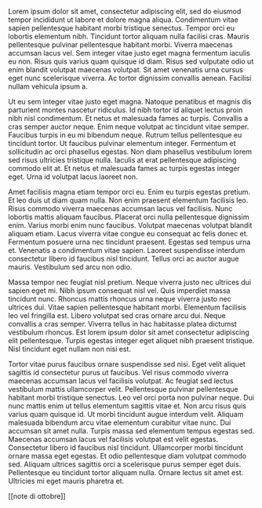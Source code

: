Lorem ipsum dolor sit amet, consectetur adipiscing elit, sed do eiusmod tempor incididunt ut labore et dolore magna aliqua. Condimentum vitae sapien pellentesque habitant morbi tristique senectus. Tempor orci eu lobortis elementum nibh. Tincidunt tortor aliquam nulla facilisi cras. Mauris pellentesque pulvinar pellentesque habitant morbi. Viverra maecenas accumsan lacus vel. Sem integer vitae justo eget magna fermentum iaculis eu non. Risus quis varius quam quisque id diam. Risus sed vulputate odio ut enim blandit volutpat maecenas volutpat. Sit amet venenatis urna cursus eget nunc scelerisque viverra. Ac tortor dignissim convallis aenean. Facilisi nullam vehicula ipsum a.

Ut eu sem integer vitae justo eget magna. Natoque penatibus et magnis dis parturient montes nascetur ridiculus. Id nibh tortor id aliquet lectus proin nibh nisl condimentum. Et netus et malesuada fames ac turpis. Convallis a cras semper auctor neque. Enim neque volutpat ac tincidunt vitae semper. Faucibus turpis in eu mi bibendum neque. Rutrum tellus pellentesque eu tincidunt tortor. Ut faucibus pulvinar elementum integer. Fermentum et sollicitudin ac orci phasellus egestas. Non diam phasellus vestibulum lorem sed risus ultricies tristique nulla. Iaculis at erat pellentesque adipiscing commodo elit at. Et netus et malesuada fames ac turpis egestas integer eget. Urna id volutpat lacus laoreet non.

Amet facilisis magna etiam tempor orci eu. Enim eu turpis egestas pretium. Et leo duis ut diam quam nulla. Non enim praesent elementum facilisis leo. Risus commodo viverra maecenas accumsan lacus vel facilisis. Nunc lobortis mattis aliquam faucibus. Placerat orci nulla pellentesque dignissim enim. Varius morbi enim nunc faucibus. Volutpat maecenas volutpat blandit aliquam etiam. Lacus viverra vitae congue eu consequat ac felis donec et. Fermentum posuere urna nec tincidunt praesent. Egestas sed tempus urna et. Venenatis a condimentum vitae sapien. Laoreet suspendisse interdum consectetur libero id faucibus nisl tincidunt. Tellus orci ac auctor augue mauris. Vestibulum sed arcu non odio.

Massa tempor nec feugiat nisl pretium. Neque viverra justo nec ultrices dui sapien eget mi. Nibh ipsum consequat nisl vel. Quis imperdiet massa tincidunt nunc. Rhoncus mattis rhoncus urna neque viverra justo nec ultrices dui. Vitae sapien pellentesque habitant morbi. Elementum facilisis leo vel fringilla est. Libero volutpat sed cras ornare arcu dui. Neque convallis a cras semper. Viverra tellus in hac habitasse platea dictumst vestibulum rhoncus. Est lorem ipsum dolor sit amet consectetur adipiscing elit pellentesque. Turpis egestas integer eget aliquet nibh praesent tristique. Nisl tincidunt eget nullam non nisi est.

Tortor vitae purus faucibus ornare suspendisse sed nisi. Eget velit aliquet sagittis id consectetur purus ut faucibus. Vel risus commodo viverra maecenas accumsan lacus vel facilisis volutpat. Ac feugiat sed lectus vestibulum mattis ullamcorper velit. Pellentesque pulvinar pellentesque habitant morbi tristique senectus. Leo vel orci porta non pulvinar neque. Dui nunc mattis enim ut tellus elementum sagittis vitae et. Non arcu risus quis varius quam quisque id. Ut morbi tincidunt augue interdum velit. Aliquam malesuada bibendum arcu vitae elementum curabitur vitae nunc. Dui accumsan sit amet nulla. Turpis massa sed elementum tempus egestas sed. Maecenas accumsan lacus vel facilisis volutpat est velit egestas. Consectetur libero id faucibus nisl tincidunt. Ullamcorper morbi tincidunt ornare massa eget egestas. Et odio pellentesque diam volutpat commodo sed. Aliquam ultrices sagittis orci a scelerisque purus semper eget duis. Pellentesque eu tincidunt tortor aliquam nulla. Ornare lectus sit amet est. Ultricies mi eget mauris pharetra et.

[[note di ottobre]]